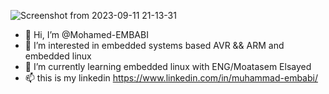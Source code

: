 ![Screenshot from 2023-09-11 21-13-31](https://github.com/M-EMBABI/M-EMBABI/assets/137911793/2f5c9c7a-a1ab-45ef-b9ec-9e670e63e3c7)


- 👋 Hi, I’m @Mohamed-EMBABI
- 👀 I’m interested in embedded systems based AVR && ARM and embedded linux
- 🌱 I’m currently learning embedded linux with ENG/Moatasem Elsayed
- 📫 this is my linkedin https://www.linkedin.com/in/muhammad-embabi/

<!---
--->

